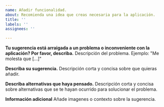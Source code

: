```yaml
---
name: Añadir funcionalidad.
about: Recomienda una idea que creas necesaria para la aplicación.
title: ''
labels: ''
assignees: ''

---
```


**Tu sugerencia está arraigada a un problema o inconveniente con la aplicación? Por favor, describa.**
Descripción del problema. Ejemplo: "Me molesta que [...]"

**Describa su sugerencia.**
Descripción corta y concisa sobre que quieras añadir.

**Describa alternativas que haya pensado.**
Descripción corta y concisa sobre alternativas que se te hayan ocurrido para solucionar el problema.

**Información adicional**
Añade imagenes o contexto sobre la sugerencia.
